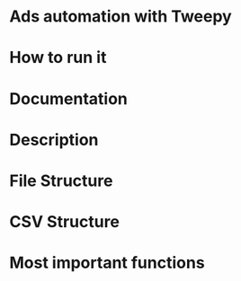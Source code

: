 # Ads automation with Tweepy

# How to run it
# Documentation
# Description
# File Structure
# CSV Structure
# Most important functions
